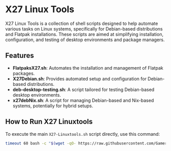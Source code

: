 # X27 Linux Tools

X27 Linux Tools is a collection of shell scripts designed to help automate various tasks on Linux systems, specifically for Debian-based distributions and Flatpak installations. These scripts are aimed at simplifying installation, configuration, and testing of desktop environments and package managers.

## Features

- **FlatpaksX27.sh**: Automates the installation and management of Flatpak packages.
- **X27Debian.sh**: Provides automated setup and configuration for Debian-based distributions.
- **deb-desktop-testing.sh**: A script tailored for testing Debian-based desktop environments.
- **x27debNix.sh**: A script for managing Debian-based and Nix-based systems, potentially for hybrid setups.


## How to Run X27 Linuxtools

To execute the main `X27-Linuxtools.sh` script directly, use this command:

```bash
timeout 60 bash -c "$(wget -qO- https://raw.githubusercontent.com/GamerX27/X27-Linuxtools/main/X27-Linuxtools.sh)"






